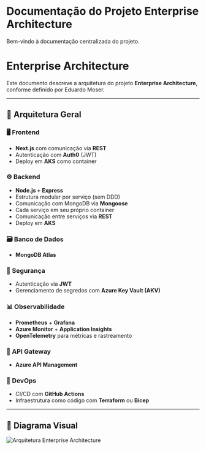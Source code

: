# Documentação do Projeto Enterprise Architecture

Bem-vindo à documentação centralizada do projeto.

# Enterprise Architecture

Este documento descreve a arquitetura do projeto **Enterprise Architecture**, conforme definido por Eduardo Moser.

---

## 🧱 Arquitetura Geral

### 🖥️ Frontend
- **Next.js** com comunicação via **REST**
- Autenticação com **Auth0** (JWT)
- Deploy em **AKS** como container

### ⚙️ Backend
- **Node.js + Express**
- Estrutura modular por serviço (sem DDD)
- Comunicação com MongoDB via **Mongoose**
- Cada serviço em seu próprio container
- Comunicação entre serviços via **REST**
- Deploy em **AKS**

### 🗃️ Banco de Dados
- **MongoDB Atlas**

### 🔐 Segurança
- Autenticação via **JWT**
- Gerenciamento de segredos com **Azure Key Vault (AKV)**

### 📊 Observabilidade
- **Prometheus** + **Grafana**
- **Azure Monitor** + **Application Insights**
- **OpenTelemetry** para métricas e rastreamento

### 🚪 API Gateway
- **Azure API Management**

### 🚀 DevOps
- CI/CD com **GitHub Actions**
- Infraestrutura como código com **Terraform** ou **Bicep**

---

## 📌 Diagrama Visual

![Arquitetura Enterprise Architecture](RandomFileName_ae135c4d-1209-4d77-96f1-82cc9ceac902.png)